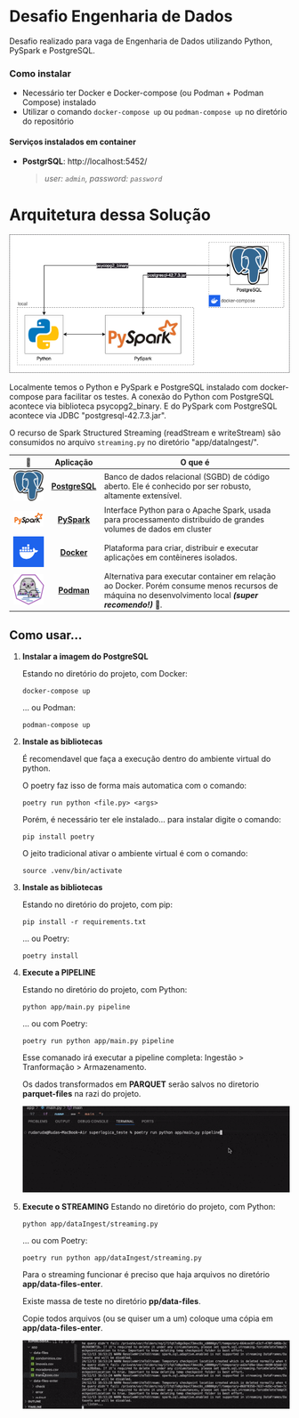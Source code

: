 # Desafio Engenharia de Dados
Desafio realizado para vaga de Engenharia de Dados utilizando Python, PySpark e PostgreSQL.


### Como instalar
* Necessário ter Docker e Docker-compose (ou Podman + Podman Compose) instalado
* Utilizar o comando `docker-compose up` ou `podman-compose up` no diretório do repositório


#### Serviços instalados em container
  - **PostgrSQL**: http://localhost:5452/
    > _user: `admin`, password: `password`_


# Arquitetura dessa Solução
![elementos de arquitetura](./images/arquitetura.png)

Localmente temos o Python e PySpark e PostgreSQL instalado com docker-compose para facilitar os testes. A conexão do Python com PostgreSQL acontece via biblioteca psycopg2_binary. E do PySpark com PostgreSQL acontece via JDBC "postgresql-42.7.3.jar".

O recurso de Spark Structured Streaming (readStream e writeStream) são consumidos no arquivo `streaming.py` no diretório "app/dataIngest/".


| :city_sunrise: |Aplicação| O que é|
|-----|:-----:|-------------|
| <img src="images/postgresql_icon.png" alt="minio ico" style="width:200px; height:100%"> | **[PostgreSQL](https://jdbc.postgresql.org/download/)**| Banco de dados relacional (SGBD) de código aberto. Ele é conhecido por ser robusto, altamente extensível.|
| <img src="images/pyspark_icon.png" alt="pyspark ico" style="width:200px; height:100%"> | **[PySpark](https://spark.apache.org/docs/latest/api/python/index.html)** | Interface Python para o Apache Spark, usada para processamento distribuído de grandes volumes de dados em cluster |
| <img src="images/docker_icon.png" alt="docker ico" style="width:200px; height:100%"> | **[Docker](https://www.docker.com/get-started/)** | Plataforma para criar, distribuir e executar aplicações em contêineres isolados.|
| <img src="images/podman_icon.png" alt="podman ico" style="width:200px; height:100%"> | **[Podman](https://podman.io/get-started)** | Alternativa para executar container em relação ao Docker. Porém consume menos recursos de máquina no desenvolvimento local ***(super recomendo!)*** :rocket:.|


## Como usar...

1. **Instalar a imagem do PostgreSQL**

   Estando no diretório do projeto, com Docker:
   ```
   docker-compose up
   ```
   ... ou Podman:
   ```
   podman-compose up
   ```

2. **Instale as bibliotecas**

   É recomendavel que faça a execução dentro do ambiente virtual do python.
   
   O poetry faz isso de forma mais automatica com o comando:
   ```
   poetry run python <file.py> <args>
   ```

   Porém, é necessário ter ele instalado... para instalar digite o comando:
   ```
   pip install poetry
   ```

   O jeito tradicional ativar o ambiente virtual é com o comando:
   ```
   source .venv/bin/activate
   ```


3. **Instale as bibliotecas**

   Estando no diretório do projeto, com pip:
   ```
   pip install -r requirements.txt
   ```
   ... ou Poetry:
   ```
   poetry install
   ```

3. **Execute a PIPELINE**

   Estando no diretório do projeto, com Python:
   ```
   python app/main.py pipeline
   ```
   ... ou com Poetry:
   ```
   poetry run python app/main.py pipeline
   ```

   Esse comanado irá executar a pipeline completa: Ingestão > Tranformação > Armazenamento.

   Os dados transformados em **PARQUET** serão salvos no diretorio **parquet-files** na razi do projeto.

   ![pipeline](./images/pipeline.gif)

3. **Execute o STREAMING**
   Estando no diretório do projeto, com Python:
   ```
   python app/dataIngest/streaming.py
   ```
   ... ou com Poetry:
   ```
   poetry run python app/dataIngest/streaming.py
   ```

   Para o streaming funcionar é preciso que haja arquivos no diretório **app/data-files-enter**.
   
   Existe massa de teste no diretório **pp/data-files**.
   
   Copie todos arquivos (ou se quiser um a um) coloque uma cópia em **app/data-files-enter**.

   ![streaming](./images/streaming.gif)



